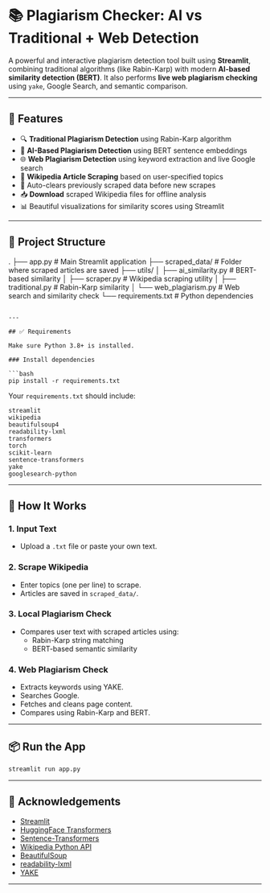 
# 📚 Plagiarism Checker: AI vs Traditional + Web Detection

A powerful and interactive plagiarism detection tool built using **Streamlit**, combining traditional algorithms (like Rabin-Karp) with modern **AI-based similarity detection (BERT)**. It also performs **live web plagiarism checking** using `yake`, Google Search, and semantic comparison.

---

## 🚀 Features

- 🔍 **Traditional Plagiarism Detection** using Rabin-Karp algorithm  
- 🤖 **AI-Based Plagiarism Detection** using BERT sentence embeddings  
- 🌐 **Web Plagiarism Detection** using keyword extraction and live Google search  
- 📄 **Wikipedia Article Scraping** based on user-specified topics  
- 🧹 Auto-clears previously scraped data before new scrapes  
- 📥 **Download** scraped Wikipedia files for offline analysis  
- 📊 Beautiful visualizations for similarity scores using Streamlit  

---

## 📁 Project Structure

.
├── app.py                        # Main Streamlit application
├── scraped_data/                # Folder where scraped articles are saved
├── utils/
│   ├── ai_similarity.py         # BERT-based similarity
│   ├── scraper.py               # Wikipedia scraping utility
│   ├── traditional.py           # Rabin-Karp similarity
│   └── web_plagiarism.py        # Web search and similarity check
└── requirements.txt             # Python dependencies
```

---

## ✅ Requirements

Make sure Python 3.8+ is installed.

### Install dependencies

```bash
pip install -r requirements.txt
```

Your `requirements.txt` should include:

```
streamlit
wikipedia
beautifulsoup4
readability-lxml
transformers
torch
scikit-learn
sentence-transformers
yake
googlesearch-python
```

---

## 🧠 How It Works

### 1. **Input Text**
- Upload a `.txt` file or paste your own text.

### 2. **Scrape Wikipedia**
- Enter topics (one per line) to scrape.
- Articles are saved in `scraped_data/`.

### 3. **Local Plagiarism Check**
- Compares user text with scraped articles using:
  - Rabin-Karp string matching
  - BERT-based semantic similarity

### 4. **Web Plagiarism Check**
- Extracts keywords using YAKE.
- Searches Google.
- Fetches and cleans page content.
- Compares using Rabin-Karp and BERT.

---

## 📦 Run the App

```bash
streamlit run app.py
```

---

## 🙌 Acknowledgements

- [Streamlit](https://streamlit.io/)
- [HuggingFace Transformers](https://huggingface.co/transformers/)
- [Sentence-Transformers](https://www.sbert.net/)
- [Wikipedia Python API](https://pypi.org/project/wikipedia/)
- [BeautifulSoup](https://www.crummy.com/software/BeautifulSoup/)
- [readability-lxml](https://pypi.org/project/readability-lxml/)
- [YAKE](https://github.com/LIAAD/yake)

---
```
